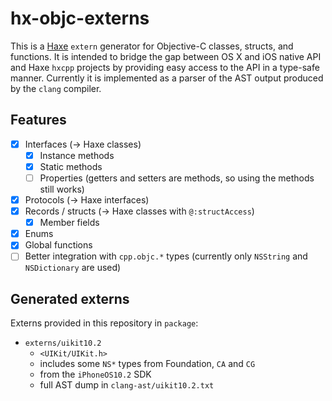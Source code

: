 # hx-objc-externs #

This is a [Haxe](http://www.haxe.org/) `extern` generator for Objective-C classes, structs, and functions. It is intended to bridge the gap between OS X and iOS native API and Haxe `hxcpp` projects by providing easy access to the API in a type-safe manner. Currently it is implemented as a parser of the AST output produced by the `clang` compiler.

## Features ##

 - [x] Interfaces (-> Haxe classes)
   - [x] Instance methods
   - [x] Static methods
   - [ ] Properties (getters and setters are methods, so using the methods still works)
 - [x] Protocols (-> Haxe interfaces)
 - [x] Records / structs (-> Haxe classes with `@:structAccess`)
   - [x] Member fields
 - [x] Enums
 - [x] Global functions
 - [ ] Better integration with `cpp.objc.*` types (currently only `NSString` and `NSDictionary` are used)

## Generated externs ##

Externs provided in this repository in `package`:

 - `externs/uikit10.2`
   - `<UIKit/UIKit.h>`
   - includes some `NS*` types from Foundation, `CA` and `CG`
   - from the `iPhoneOS10.2` SDK
   - full AST dump in `clang-ast/uikit10.2.txt`
